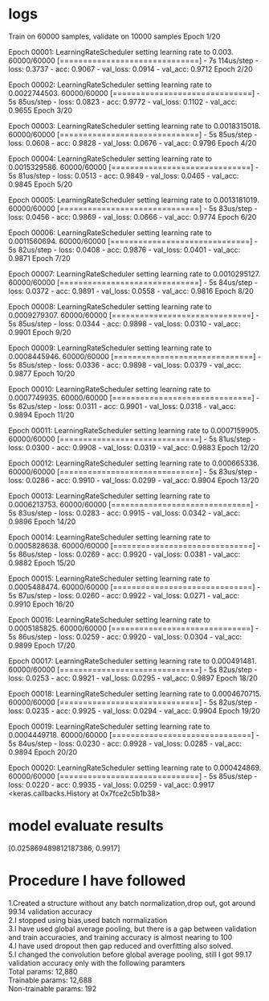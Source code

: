 # logs
Train on 60000 samples, validate on 10000 samples
Epoch 1/20

Epoch 00001: LearningRateScheduler setting learning rate to 0.003.
60000/60000 [==============================] - 7s 114us/step - loss: 0.3737 - acc: 0.9067 - val_loss: 0.0914 - val_acc: 0.9712
Epoch 2/20

Epoch 00002: LearningRateScheduler setting learning rate to 0.0022744503.
60000/60000 [==============================] - 5s 85us/step - loss: 0.0823 - acc: 0.9772 - val_loss: 0.1102 - val_acc: 0.9655
Epoch 3/20

Epoch 00003: LearningRateScheduler setting learning rate to 0.0018315018.
60000/60000 [==============================] - 5s 85us/step - loss: 0.0608 - acc: 0.9828 - val_loss: 0.0676 - val_acc: 0.9796
Epoch 4/20

Epoch 00004: LearningRateScheduler setting learning rate to 0.0015329586.
60000/60000 [==============================] - 5s 81us/step - loss: 0.0513 - acc: 0.9849 - val_loss: 0.0465 - val_acc: 0.9845
Epoch 5/20

Epoch 00005: LearningRateScheduler setting learning rate to 0.0013181019.
60000/60000 [==============================] - 5s 83us/step - loss: 0.0456 - acc: 0.9869 - val_loss: 0.0666 - val_acc: 0.9774
Epoch 6/20

Epoch 00006: LearningRateScheduler setting learning rate to 0.0011560694.
60000/60000 [==============================] - 5s 82us/step - loss: 0.0408 - acc: 0.9876 - val_loss: 0.0401 - val_acc: 0.9871
Epoch 7/20

Epoch 00007: LearningRateScheduler setting learning rate to 0.0010295127.
60000/60000 [==============================] - 5s 84us/step - loss: 0.0372 - acc: 0.9891 - val_loss: 0.0558 - val_acc: 0.9816
Epoch 8/20

Epoch 00008: LearningRateScheduler setting learning rate to 0.0009279307.
60000/60000 [==============================] - 5s 85us/step - loss: 0.0344 - acc: 0.9898 - val_loss: 0.0310 - val_acc: 0.9901
Epoch 9/20

Epoch 00009: LearningRateScheduler setting learning rate to 0.0008445946.
60000/60000 [==============================] - 5s 85us/step - loss: 0.0336 - acc: 0.9898 - val_loss: 0.0379 - val_acc: 0.9877
Epoch 10/20

Epoch 00010: LearningRateScheduler setting learning rate to 0.0007749935.
60000/60000 [==============================] - 5s 82us/step - loss: 0.0311 - acc: 0.9901 - val_loss: 0.0318 - val_acc: 0.9894
Epoch 11/20

Epoch 00011: LearningRateScheduler setting learning rate to 0.0007159905.
60000/60000 [==============================] - 5s 81us/step - loss: 0.0300 - acc: 0.9908 - val_loss: 0.0319 - val_acc: 0.9883
Epoch 12/20

Epoch 00012: LearningRateScheduler setting learning rate to 0.000665336.
60000/60000 [==============================] - 5s 83us/step - loss: 0.0286 - acc: 0.9910 - val_loss: 0.0299 - val_acc: 0.9904
Epoch 13/20

Epoch 00013: LearningRateScheduler setting learning rate to 0.0006213753.
60000/60000 [==============================] - 5s 83us/step - loss: 0.0283 - acc: 0.9915 - val_loss: 0.0342 - val_acc: 0.9896
Epoch 14/20

Epoch 00014: LearningRateScheduler setting learning rate to 0.0005828638.
60000/60000 [==============================] - 5s 86us/step - loss: 0.0269 - acc: 0.9920 - val_loss: 0.0381 - val_acc: 0.9882
Epoch 15/20

Epoch 00015: LearningRateScheduler setting learning rate to 0.0005488474.
60000/60000 [==============================] - 5s 87us/step - loss: 0.0260 - acc: 0.9922 - val_loss: 0.0271 - val_acc: 0.9910
Epoch 16/20

Epoch 00016: LearningRateScheduler setting learning rate to 0.0005185825.
60000/60000 [==============================] - 5s 86us/step - loss: 0.0259 - acc: 0.9920 - val_loss: 0.0304 - val_acc: 0.9899
Epoch 17/20

Epoch 00017: LearningRateScheduler setting learning rate to 0.000491481.
60000/60000 [==============================] - 5s 82us/step - loss: 0.0253 - acc: 0.9921 - val_loss: 0.0295 - val_acc: 0.9897
Epoch 18/20

Epoch 00018: LearningRateScheduler setting learning rate to 0.0004670715.
60000/60000 [==============================] - 5s 82us/step - loss: 0.0235 - acc: 0.9925 - val_loss: 0.0294 - val_acc: 0.9904
Epoch 19/20

Epoch 00019: LearningRateScheduler setting learning rate to 0.0004449718.
60000/60000 [==============================] - 5s 84us/step - loss: 0.0230 - acc: 0.9928 - val_loss: 0.0285 - val_acc: 0.9894
Epoch 20/20

Epoch 00020: LearningRateScheduler setting learning rate to 0.000424869.
60000/60000 [==============================] - 5s 85us/step - loss: 0.0220 - acc: 0.9935 - val_loss: 0.0259 - val_acc: 0.9917
<keras.callbacks.History at 0x7fce2c5b1b38>
# model evaluate results
[0.025869489812187386, 0.9917]
# Procedure I have followed
1.Created a structure without any batch normalization,drop out, got around 99.14 validation accuracy<br/>
2.I stopped using bias,used batch normalization<br/>
3.I have used global average pooling, but there is a gap between validation and train accuracies, and training accuracy 
  is almost nearing to 100<br/>
4.I have used dropout then gap reduced and overfitting also solved.<br/>
5.I changed the convolution before global average pooling, still I got 99.17 validation accuracy only with the following paramters<br/>
Total params: 12,880<br/>
Trainable params: 12,688<br/>
Non-trainable params: 192<br/>
